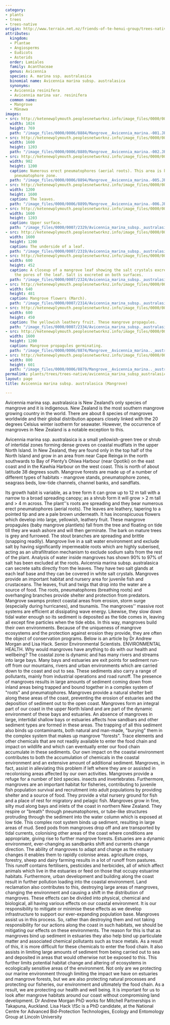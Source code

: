 ```yaml
---
category:
- plants
- trees
- trees-native
origin: http://www.terrain.net.nz/friends-of-te-henui-group/trees-native-botanical-names-g-to-l/avicennia-marina-subsp-australasica-mangrove.html
attributes:
  kingdom:
  - Plantae
  - Angiosperms
  - Eudicots
  - Asterids
  order: Lamiales
  family: Acanthaceae
  genus: Avicennia
  species: A. marina ssp. australasica
  binomial name: Avicennia marina subsp. australasica
  synonyms:
  - Avicennia resinifera
  - Avicennia marina var. resinifera
  common name:
  - Mangrove
  - Mānawa
images:
- src: http://ketenewplymouth.peoplesnetworknz.info/image_files/0000/0006/8884/Mangrove__Avicennia_marina.-001.JPG
  width: 1024
  height: 769
  path: "/image_files/0000/0006/8884/Mangrove__Avicennia_marina.-001.JPG"
- src: http://ketenewplymouth.peoplesnetworknz.info/image_files/0000/0006/8889/Mangrove__Avicennia_marina.-002.JPG
  width: 1600
  height: 1203
  path: "/image_files/0000/0006/8889/Mangrove__Avicennia_marina.-002.JPG"
- src: http://ketenewplymouth.peoplesnetworknz.info/image_files/0000/0006/8894/Mangrove__Avicennia_marina.-005.JPG
  width: 902
  height: 1200
  caption: Numerous erect pneumatophores (aerial roots). This area is known as the
    pneumatophore zone.
  path: "/image_files/0000/0006/8894/Mangrove__Avicennia_marina.-005.JPG"
- src: http://ketenewplymouth.peoplesnetworknz.info/image_files/0000/0006/8899/Mangrove__Avicennia_marina.-006.JPG
  width: 1200
  height: 1600
  caption: The leaves.
  path: "/image_files/0000/0006/8899/Mangrove__Avicennia_marina.-006.JPG"
- src: http://ketenewplymouth.peoplesnetworknz.info/image_files/0000/0007/2329/Avicennia_marina_subsp._australasica__Mangrove_-008.JPG
  width: 1600
  height: 1203
  caption: Upper surface.
  path: "/image_files/0000/0007/2329/Avicennia_marina_subsp._australasica__Mangrove_-008.JPG"
- src: http://ketenewplymouth.peoplesnetworknz.info/image_files/0000/0007/2319/Avicennia_marina_subsp._australasica__Mangrove_-005.JPG
  width: 1600
  height: 1200
  caption: The underside of a leaf.
  path: "/image_files/0000/0007/2319/Avicennia_marina_subsp._australasica__Mangrove_-005.JPG"
- src: http://ketenewplymouth.peoplesnetworknz.info/image_files/0000/0007/2324/Avicennia_marina_subsp._australasica__Mangrove_-006.JPG
  width: 600
  height: 452
  caption: A closeup of a mangrove leaf showing the salt crystals excreted through
    the pores of the leaf. Salt is excreted on both surfaces.
  path: "/image_files/0000/0007/2324/Avicennia_marina_subsp._australasica__Mangrove_-006.JPG"
- src: http://ketenewplymouth.peoplesnetworknz.info/image_files/0000/0007/2314/Avicennia_marina_subsp._australasica__Mangrove_-001.JPG
  width: 640
  height: 481
  caption: Mangrove flowers (March).
  path: "/image_files/0000/0007/2314/Avicennia_marina_subsp._australasica__Mangrove_-001.JPG"
- src: http://ketenewplymouth.peoplesnetworknz.info/image_files/0000/0007/2334/Avicennia_marina_subsp._australasica__Mangrove_-002.JPG
  width: 600
  height: 450
  caption: The yellowish leathery fruit. These mangrove propagules.
  path: "/image_files/0000/0007/2334/Avicennia_marina_subsp._australasica__Mangrove_-002.JPG"
- src: http://ketenewplymouth.peoplesnetworknz.info/image_files/0000/0006/8874/Mangrove__Avicennia_marina.._australasica__-001.JPG
  width: 1600
  height: 1200
  caption: Mangrove propagules germinating.
  path: "/image_files/0000/0006/8874/Mangrove__Avicennia_marina.._australasica__-001.JPG"
- src: http://ketenewplymouth.peoplesnetworknz.info/image_files/0000/0006/8879/Mangrove__Avicennia_marina.._australasica__.JPG
  width: 800
  height: 601
  path: "/image_files/0000/0006/8879/Mangrove__Avicennia_marina.._australasica__.JPG"
permalink: plants/trees/trees-native/avicennia_marina_subsp_australasica.html
layout: page
title: Avicennia marina subsp. australasica (Mangrove)

---
```

Avicennia marina ssp. australasica is New Zealand’s only species of mangrove and it is indigenous. New Zealand is the most southern mangrove growing country in the world. There are about 8 species of mangroves worldwide and their global distribution appears closely linked with the 20 degrees Celsius winter isotherm for seawater. However, the occurrence of mangroves in New Zealand is a notable exception to this. </p> <p>Avicennia marina ssp. australasica is a small yellowish-green tree or shrub of intertidal zones forming dense groves on coastal mudflats in the upper North Island. In New Zealand, they are found only in the top half of the North Island and grow in an area from near Cape Reinga in the north southwards to Bay of Plenty’s Ohiwa Harbour (near Opotiki) on the east coast and in the Kawhia Harbour on the west coast. This is north of about latitude 38 degrees south. Mangrove forests are made up of a number of different types of habitats - mangrove stands, pneumatophore zones, seagrass beds, low-tide channels, channel banks, and sandflats.

Its growth habit is variable, as a tree form it can grow up to 12 m tall with a narrow to a broad spreading canopy; as a shrub form it will grow &gt; 2 m tall and &gt; 4 m across. The plant''s roots are spreading and they bear numerous erect pneumatophores (aerial roots).
The leaves are leathery, tapering to a pointed tip and are a pale brown underneath. It has inconspicuous flowers which develop into large, yellowish, leathery fruit. These mangrove propagules (baby mangrove plantlets) fall from the tree and floating on tide till they are wash ashore and will then germinate.
The bark on mature trees is grey and furrowed. The stout branches are spreading and brittle (snapping readily).
Mangrove live in a salt water environment and exclude salt by having significantly impermeable roots which are highly suberised, acting as an ultrafiltration mechanism to exclude sodium salts from the rest of the plant. Analysis of water inside mangroves has shown 90% to 97% of salt has been excluded at the roots. Avicennia marina subsp. australasica can secrete salts directly from the leaves. They have two salt glands at each leaf base and they can be covered in white salt crystals.
Mangroves provide an important habitat and nursery area for juvenile fish and crustaceans. The leaves, fruit and twigs that drop into the water are a source of food. The roots, pneumatophores (breathing roots) and overhanging branches provide shelter and protection from predators. Mangrove swamps protect coastal areas from erosion, storm surge (especially during hurricanes), and tsunamis. The mangroves'' massive root systems are efficient at dissipating wave energy. Likewise, they slow down tidal water enough so its sediment is deposited as the tide comes in, leaving all except fine particles when the tide ebbs. In this way, mangroves build their own environments. Because of the uniqueness of mangrove ecosystems and the protection against erosion they provide, they are often the object of conservation programs.
Below is an article by Dr Andrew Morgan and Lisa Hack. Senior Environmental Scientists.
ENVIRONMENTAL HEALTH. Why would mangroves have anything to do with our health and wellbeing?
The coastal zone is dynamic and has many rivers and streams into large bays. Many bays and estuaries are exit points for sediment run-off from our mountains, rivers and urban environments which are carried down to the coast and out to sea. These sediments also carry a range of pollutants, mainly from industrial operations and road runoff.
The presence of mangroves results in large amounts of sediment coming down from inland areas being trapped and bound together in a complex system of "roots" and pneumatophores. Mangroves provide a natural shelter belt along these areas of the coast, preventing the erosion of estuaries and the deposition of sediment out to the open coast.
Mangroves form an integral part of our coast in the upper North Island and are part of the dynamic environment of these bays and estuaries. An absence of mangroves in large, intertidal shallow bays or estuaries affects how sandbars and other sediment types are formed in these areas.
The trapping of all this sediment also binds up contaminants, both natural and man-made, "burying" them in the complex system that makes up mangrove "forests". Trace elements and other chemicals that are not readily available to enter the food chain and impact on wildlife and which can eventually enter our food chain accumulate in these sediments.
Our own impact on the coastal environment contributes to both the accumulation of chemicals in the coastal environment and an extensive amount of additional sediment. Mangroves, in fact, assist in alleviating this problem if left where they are or assisted in recolonising areas affected by our own activities.
Mangroves provide a refuge for a number of bird species. insects and invertebrates. Furthermore, mangroves are an important habitat for fisheries, contributing to juvenile fish population survival and recruitment into adult populations by providing shelter and a source of food. They provide a vital nursery ground for fish and a place of rest for migratory and pelagic fish.
Mangroves grow in fine, silty mud along bays and inlets of the coast in northern New Zealand. They respire or "breath" through pneumatophores, or tube-like structures protruding through the sediment into the water column which is exposed at low tide.
This complex root system binds up sediment, resulting in large areas of mud. Seed pods from mangroves drop off and are transported by tidal currents, colonising other areas of the coast where conditions are appropriate, giving rise to further mangrove forests.
Estuaries are a dynamic environment, ever-changing as sandbanks shift and currents change direction. The ability of mangroves to adapt and change as the estuary changes it enables them to rapidly colonise areas.
agriculture crops, forestry, sheep and dairy farming results in a lot of runoff from pastures. This runoff contains fertilisers, pesticides and herbicides, all of which affect animals which live in the estuaries or feed on those that occupy estuarine habitats.
Furthermore, urban development and building along the coast result in further pollution loading into the coastal environment. Land reclamation also contributes to this, destroying large areas of mangroves, changing the environment and causing a shift in the distribution of mangroves.
These effects can be divided into physical, chemical and biological, all having various effects on our coastal environment. It is our responsibility to mitigate or minimise these effects as we develop infrastructure to support our ever-expanding population base. Mangroves assist us in this process. So, rather than destroying them and not taking responsibility for our actions along the coast in such habitats, we should be mitigating our effects on these environments. The reason for this is that as mangroves bind up sediment in estuaries they also help bind up particulate matter and associated chemical pollutants such as trace metals.
As a result of this, it is more difficult for these chemicals to enter the food chain. It also assists in limiting large amounts of sediment from being carried out to sea and deposited in areas that would otherwise not be exposed to this. This further limits potential habitat change and altering of ecosystems in ecologically sensitive areas of the environment.
Not only are we protecting our marine environment through limiting the impact we have on estuaries and mangrove forests, but we are also protecting natural processes and protecting our fisheries, our environment and ultimately the food chain.
As a result, we are protecting our health and well being. It is important for us to look after mangrove habitats around our coast without compromising land development.
Dr Andrew Morgan PhD works for Mitchell Partnerships in Takapuna, Auckland. Lisa Hack \fSc is a PhD candidate, at the National Centre for Advanced Bid-Protection Technologies, Ecology and Entomology Group at Lincoln University
